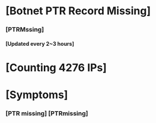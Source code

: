 # [Botnet PTR Record Missing]
### [PTRMssing]
#### [Updated every 2~3 hours]

# [Counting 4276 IPs]

# [Symptoms] 
###   [PTR missing] [PTRmissing]
